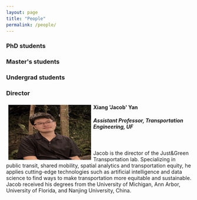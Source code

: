 ```yaml
---
layout: page
title: "People"
permalink: /people/
---
```




### PhD students

### Master's students

### Undergrad students

### Director

<img align="left" width="225" height="150" src="https://github.com/jacobyan0/jacobyan0.github.io/raw/master/images/photos/Yan.jpg" style="vertical-align:middle;margin: 6px 6px"> 

#### Xiang 'Jacob' Yan 
##### Assistant Professor, Transportation Engineering, UF

&nbsp;

Jacob is the director of the Just&Green Transportation lab. Specializing in public transit, shared mobility, spatial analytics and transportation equity, he applies cutting-edge technologies such as artificial intelligence and data science to find ways to make transportation more equitable and sustainable. Jacob received his degrees from the University of Michigan, Ann Arbor, University of Florida, and Nanjing University, China. 
